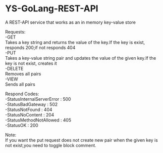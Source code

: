 # YS-GoLang-REST-API
A REST-API service that works as an in memory key-value store  

Requests:  
-GET  
    Takes a key string and returns the value of the key.If the key is exist, responds 200;if not responds 404  
-PUT  
    Takes a key-value string pair and updates the value of the given key.If the key is not exist, creates it  
-DELETE  
    Removes all pairs  
-VIEW  
    Sends all pairs  
  
Respond Codes:  
    -StatusInternalServerError  : 500  
    -StatusBadGateway           : 502  
    -StatusNotFound             : 404  
    -StatusNoContent            : 204  
    -StatusMethodNotAllowed     : 405  
    -StatusOK                   : 200  
  
Note:  
    If you want the put request does not create new pair when the given key is not exist,you need to toggle block comment.  